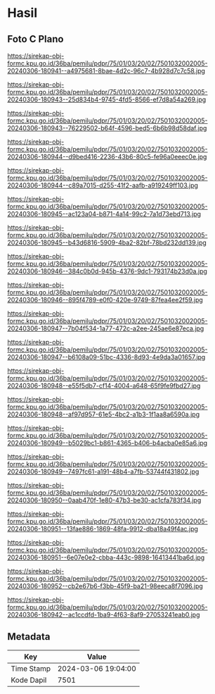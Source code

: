 # Hasil

## Foto C Plano

https://sirekap-obj-formc.kpu.go.id/36ba/pemilu/pdpr/75/01/03/20/02/7501032002005-20240306-180941--a4975681-8bae-4d2c-96c7-4b928d7c7c58.jpg

https://sirekap-obj-formc.kpu.go.id/36ba/pemilu/pdpr/75/01/03/20/02/7501032002005-20240306-180943--25d834b4-9745-4fd5-8566-ef7d8a54a269.jpg

https://sirekap-obj-formc.kpu.go.id/36ba/pemilu/pdpr/75/01/03/20/02/7501032002005-20240306-180943--76229502-b64f-4596-bed5-6b6b98d58daf.jpg

https://sirekap-obj-formc.kpu.go.id/36ba/pemilu/pdpr/75/01/03/20/02/7501032002005-20240306-180944--d9bed416-2236-43b6-80c5-fe96a0eeec0e.jpg

https://sirekap-obj-formc.kpu.go.id/36ba/pemilu/pdpr/75/01/03/20/02/7501032002005-20240306-180944--c89a7015-d255-41f2-aafb-a919249ff103.jpg

https://sirekap-obj-formc.kpu.go.id/36ba/pemilu/pdpr/75/01/03/20/02/7501032002005-20240306-180945--ac123a04-b871-4a14-99c2-7a1d73ebd713.jpg

https://sirekap-obj-formc.kpu.go.id/36ba/pemilu/pdpr/75/01/03/20/02/7501032002005-20240306-180945--b43d6816-5909-4ba2-82bf-78bd232dd139.jpg

https://sirekap-obj-formc.kpu.go.id/36ba/pemilu/pdpr/75/01/03/20/02/7501032002005-20240306-180946--384c0b0d-945b-4376-9dc1-793174b23d0a.jpg

https://sirekap-obj-formc.kpu.go.id/36ba/pemilu/pdpr/75/01/03/20/02/7501032002005-20240306-180946--895f4789-e0f0-420e-9749-87fea4ee2f59.jpg

https://sirekap-obj-formc.kpu.go.id/36ba/pemilu/pdpr/75/01/03/20/02/7501032002005-20240306-180947--7b04f534-1a77-472c-a2ee-245ae6e87eca.jpg

https://sirekap-obj-formc.kpu.go.id/36ba/pemilu/pdpr/75/01/03/20/02/7501032002005-20240306-180947--b6108a09-51bc-4336-8d93-4e9da3a01657.jpg

https://sirekap-obj-formc.kpu.go.id/36ba/pemilu/pdpr/75/01/03/20/02/7501032002005-20240306-180948--e55f5db7-cf14-4004-a648-65f9fe9fbd27.jpg

https://sirekap-obj-formc.kpu.go.id/36ba/pemilu/pdpr/75/01/03/20/02/7501032002005-20240306-180948--af97d957-61e5-4bc2-a1b3-1f1aa8a6590a.jpg

https://sirekap-obj-formc.kpu.go.id/36ba/pemilu/pdpr/75/01/03/20/02/7501032002005-20240306-180949--b5029bc1-b861-4365-b406-b4acba0e85a6.jpg

https://sirekap-obj-formc.kpu.go.id/36ba/pemilu/pdpr/75/01/03/20/02/7501032002005-20240306-180949--7497fc61-a191-48b4-a7fb-53744f431802.jpg

https://sirekap-obj-formc.kpu.go.id/36ba/pemilu/pdpr/75/01/03/20/02/7501032002005-20240306-180950--0aab470f-1e80-47b3-be30-ac1cfa783f34.jpg

https://sirekap-obj-formc.kpu.go.id/36ba/pemilu/pdpr/75/01/03/20/02/7501032002005-20240306-180951--13fae886-1869-48fa-9912-dba18a49f4ac.jpg

https://sirekap-obj-formc.kpu.go.id/36ba/pemilu/pdpr/75/01/03/20/02/7501032002005-20240306-180951--6e07e0e2-cbba-443c-9898-16413441ba6d.jpg

https://sirekap-obj-formc.kpu.go.id/36ba/pemilu/pdpr/75/01/03/20/02/7501032002005-20240306-180952--cb2e67b6-f3bb-45f9-ba21-98eeca8f7096.jpg

https://sirekap-obj-formc.kpu.go.id/36ba/pemilu/pdpr/75/01/03/20/02/7501032002005-20240306-180942--ac1ccdfd-1ba9-4f63-8af9-27053241eab0.jpg


## Metadata

| Key        | Value               |
| ---------- | ------------------- |
| Time Stamp | 2024-03-06 19:04:00 |
| Kode Dapil | 7501                |




